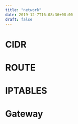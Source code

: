 ```yaml
---
title: "network"
date: 2019-12-7T16:08:36+08:00
draft: false
---
```


# CIDR


# ROUTE


# IPTABLES


# Gateway
